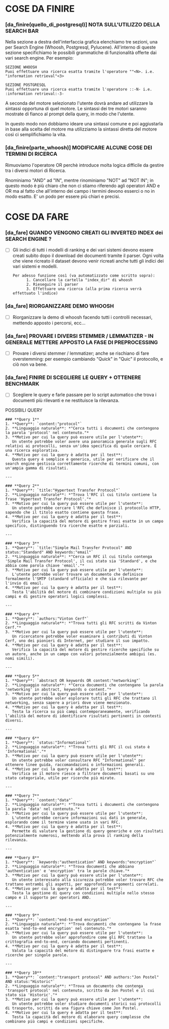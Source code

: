 
# COSE DA FINIRE

### [da_finire(quello_di_postgresql)] NOTA SULL'UTILIZZO DELLA SEARCH BAR

Nella sezione a destra dell'interfaccia grafica elenchiamo tre sezioni, una per Search Engine (Whoosh, Postgresql, Pylucene).
All'interno di queste sezione specifichiamo le possibili grammatiche di funzionalità offerte dai vari search engine. Per esempio:

```
SEZIONE WHOOSH
Puoi effettuare una ricerca esatta tramite l'operatore ""<N>. i.e. "information retrieval"<3>

SEZIONE POSTGRESQL
Puoi effettuare una ricerca esatta tramite l'operatore ::-N- i.e. :information retrieval:-3-
```

A seconda del motore selezionato l'utente dovrà andare ad utilizzare la sintassi opportuna di quel motore.
Le sintassi dei tre motori saranno mostrate di fianco al prompt della query, in modo che l'utente.

In questo modo non dobbiamo ideare una sintassi comune e poi aggiustarla in base alla scelta del motore ma
utilizziamo la sintassi diretta del motore così ci semplifichiamo la vita. 

### [da_finire(parte_whoosh)] MODIFICARE ALCUNE COSE DEI TERMINI DI RICERCA

Rimuoviamo l'operatore OR perchè introduce molta logica difficile da gestire tra i diversi motori di Ricerca.

Rnominiamo "AND" ad "IN", mentre rinominiamo "NOT" ad "NOT IN"; in questo modo è più chiaro che non ci stiamo riferendo agli operatori AND e OR ma al fatto che all'interno dei campo i termini devono esserci o no in modo esatto. E' un podo per essere più chiari e precisi.

# COSE DA FARE

### [da_fare] QUANDO VENGONO CREATI GLI INVERTED INDEX dei SEARCH ENGINE ?

- [ ] Gli indici di tutti i modelli di ranking e dei vari sistemi devono essere creati subito dopo il download dei documenti tramite il parser.
      Ogni volta che viene ricreato il dataset devono venir ricreati anche tutti gli indici dei vari sistemi e modelli.

      Per adesso funzione così (va automatizzato come scritto sopra):
            1. Cancellare la cartella "index_dir" di whoosh
            2. Rieseguire il parser
            3. Effettuare una ricerca (alla prima ricerca verrà effettuato l'indice)

### [da_fare] RIORGANIZZARE DEMO WHOOSH

- [ ] Riorganizzare la demo di whoosh facendo tutti i controlli necessari, mettendo apposto i percorsi, ecc...

### [da_fare] PROVARE I DIVERSI STEMMER / LEMMATIZER - IN GENERALE METTERE APPOSTO LA FASE DI PREPROCESSING

- [ ] Provare i diversi stemmer / lemmatizer; anche se rischiano di fare overstemming: per esempio cambiando "Quick" in "Quic" il protocollo, e ciò non va bene.

### [da_fare] FINIRE DI SCEGLIERE LE QUERY + OTTENERE BENCHMARK

- [ ] Scegliere le query e farle passare per lo script automatico che trova i documenti più rilevanti e ne restituisce la rilevanza.

POSSIBILI QUERY

```
### **Query 1**
1. **Query**: `content:"protocol"`  
2. **Linguaggio naturale**: *"Cerca tutti i documenti che contengono la parola 'protocol' nel contenuto."*  
3. **Motivo per cui la query può essere utile per l'utente**:  
   Un utente potrebbe voler avere una panoramica generale sugli RFC relativi ai protocolli, senza un'idea specifica di quale cercare. È una ricerca esplorativa.  
4. **Motivo per cui la query è adatta per il test**:  
   Questa query è semplice e generica, utile per verificare che il search engine gestisca correttamente ricerche di termini comuni, con un'ampia gamma di risultati.

---

### **Query 2**
1. **Query**: `title:"Hypertext Transfer Protocol"`  
2. **Linguaggio naturale**: *"Trova l'RFC il cui titolo contiene la frase 'Hypertext Transfer Protocol'."*  
3. **Motivo per cui la query può essere utile per l'utente**:  
   Un utente potrebbe cercare l'RFC che definisce il protocollo HTTP, sapendo che il titolo esatto contiene questa frase.  
4. **Motivo per cui la query è adatta per il test**:  
   Verifica la capacità del motore di gestire frasi esatte in un campo specifico, distinguendo tra ricerche esatte e parziali.

---

### **Query 3**
1. **Query**: `title:"Simple Mail Transfer Protocol" AND status:"Standard" AND keywords:"email"`  
2. **Linguaggio naturale**: *"Cerca un RFC il cui titolo contenga 'Simple Mail Transfer Protocol', il cui stato sia 'Standard', e che abbia come parola chiave 'email'."*  
3. **Motivo per cui la query può essere utile per l'utente**:  
   L'utente potrebbe voler trovare un documento che definisce formalmente l'SMTP (standard ufficiale) e che sia rilevante per l'invio di email.  
4. **Motivo per cui la query è adatta per il test**:  
   Testa l'abilità del motore di combinare condizioni multiple su più campi e di gestire operatori logici complessi.

---

### **Query 4**
1. **Query**: `authors:"Vinton Cerf"`  
2. **Linguaggio naturale**: *"Trova tutti gli RFC scritti da Vinton Cerf."*  
3. **Motivo per cui la query può essere utile per l'utente**:  
   Un ricercatore potrebbe voler esaminare i contributi di Vinton Cerf, uno dei pionieri di Internet, per studiare il suo impatto.  
4. **Motivo per cui la query è adatta per il test**:  
   Verifica la capacità del motore di gestire ricerche specifiche su un autore, anche in un campo con valori potenzialmente ambigui (es. nomi simili).

---

### **Query 5**
1. **Query**: `abstract OR keywords OR content:"networking"`  
2. **Linguaggio naturale**: *"Cerca documenti che contengano la parola 'networking' in abstract, keywords o content."*  
3. **Motivo per cui la query può essere utile per l'utente**:  
   Un utente potrebbe voler esplorare tutti gli RFC che trattano il networking, senza sapere a priori dove viene menzionato.  
4. **Motivo per cui la query è adatta per il test**:  
   Testa la ricerca su più campi contemporaneamente, verificando l’abilità del motore di identificare risultati pertinenti in contesti diversi.

---

### **Query 6**
1. **Query**: `status:"Informational"`  
2. **Linguaggio naturale**: *"Trova tutti gli RFC il cui stato è 'Informational'."*  
3. **Motivo per cui la query può essere utile per l'utente**:  
   Un utente potrebbe voler consultare RFC "Informational" per ottenere linee guida, raccomandazioni o informazioni generali.  
4. **Motivo per cui la query è adatta per il test**:  
   Verifica se il motore riesce a filtrare documenti basati su uno stato categoriale, utile per ricerche più mirate.

---

### **Query 7**
1. **Query**: `content:"data"`  
2. **Linguaggio naturale**: *"Trova tutti i documenti che contengono la parola 'data' nel contenuto."*  
3. **Motivo per cui la query può essere utile per l'utente**:  
   L'utente potrebbe cercare informazioni sui dati in generale, esplorando come il termine viene usato in vari RFC.  
4. **Motivo per cui la query è adatta per il test**:  
   Permette di valutare la gestione di query generiche e con risultati potenzialmente numerosi, mettendo alla prova il ranking della rilevanza.

---

### **Query 8**
1. **Query**: `keywords:"authentication" AND keywords:"encryption"`  
2. **Linguaggio naturale**: *"Trova documenti che abbiano 'authentication' e 'encryption' tra le parole chiave."*  
3. **Motivo per cui la query può essere utile per l'utente**:  
   Un utente interessato alla sicurezza potrebbe voler trovare RFC che trattano entrambi gli aspetti, per approfondire argomenti correlati.  
4. **Motivo per cui la query è adatta per il test**:  
   Testa la gestione di query con condizioni multiple nello stesso campo e il supporto per operatori AND.

---

### **Query 9**
1. **Query**: `content:"end-to-end encryption"`  
2. **Linguaggio naturale**: *"Trova documenti che contengano la frase esatta 'end-to-end encryption' nel contenuto."*  
3. **Motivo per cui la query può essere utile per l'utente**:  
   Un utente potrebbe voler approfondire come gli RFC trattano la crittografia end-to-end, cercando documenti pertinenti.  
4. **Motivo per cui la query è adatta per il test**:  
   Valuta la capacità del motore di distinguere tra frasi esatte e ricerche per singole parole.

---

### **Query 10**
1. **Query**: `content:"transport protocol" AND authors:"Jon Postel" AND status:"Historic"`  
2. **Linguaggio naturale**: *"Trova un documento che contenga 'transport protocol' nel contenuto, scritto da Jon Postel e il cui stato sia 'Historic'."*  
3. **Motivo per cui la query può essere utile per l'utente**:  
   Un utente potrebbe voler studiare documenti storici sui protocolli di trasporto, scritti da una figura chiave come Jon Postel.  
4. **Motivo per cui la query è adatta per il test**:  
   Testa la capacità del motore di elaborare query complesse che combinano più campi e condizioni specifiche.
```
